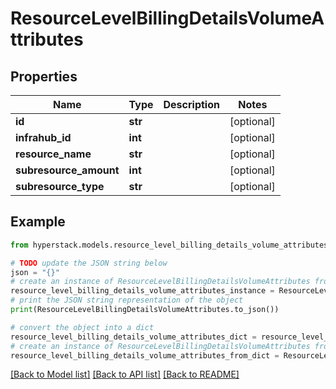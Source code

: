 # ResourceLevelBillingDetailsVolumeAttributes


## Properties

Name | Type | Description | Notes
------------ | ------------- | ------------- | -------------
**id** | **str** |  | [optional] 
**infrahub_id** | **int** |  | [optional] 
**resource_name** | **str** |  | [optional] 
**subresource_amount** | **int** |  | [optional] 
**subresource_type** | **str** |  | [optional] 

## Example

```python
from hyperstack.models.resource_level_billing_details_volume_attributes import ResourceLevelBillingDetailsVolumeAttributes

# TODO update the JSON string below
json = "{}"
# create an instance of ResourceLevelBillingDetailsVolumeAttributes from a JSON string
resource_level_billing_details_volume_attributes_instance = ResourceLevelBillingDetailsVolumeAttributes.from_json(json)
# print the JSON string representation of the object
print(ResourceLevelBillingDetailsVolumeAttributes.to_json())

# convert the object into a dict
resource_level_billing_details_volume_attributes_dict = resource_level_billing_details_volume_attributes_instance.to_dict()
# create an instance of ResourceLevelBillingDetailsVolumeAttributes from a dict
resource_level_billing_details_volume_attributes_from_dict = ResourceLevelBillingDetailsVolumeAttributes.from_dict(resource_level_billing_details_volume_attributes_dict)
```
[[Back to Model list]](../README.md#documentation-for-models) [[Back to API list]](../README.md#documentation-for-api-endpoints) [[Back to README]](../README.md)


